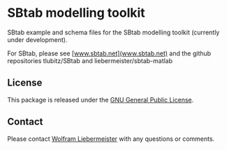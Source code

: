 SBtab modelling toolkit
=======================

SBtab example and schema files for the SBtab modelling toolkit (currently under development).

For SBtab, please see [www.sbtab.net](www.sbtab.net) and the github repositories tlubitz/SBtab and liebermeister/sbtab-matlab

## License
This package is released under the [GNU General Public License](LICENSE).

## Contact
Please contact [Wolfram Liebermeister](mailto:wolfram.liebermeister@gmail.com) with any questions or comments.
